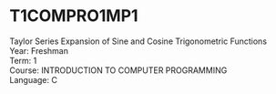 # T1COMPRO1MP1
Taylor Series Expansion of Sine and Cosine Trigonometric Functions <br/>
Year: Freshman <br/>
Term: 1<br/>
Course: INTRODUCTION TO COMPUTER PROGRAMMING<br/>
Language: C
